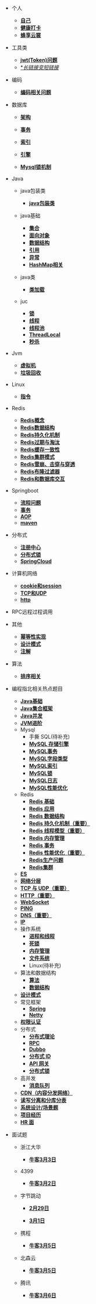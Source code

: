 - 个人

  - [**自己**](个人/自己.md)
  - [**健康打卡**](个人/健康打卡.md)
  - [**蜂享云裳**](个人/蜂享云裳.md)
  
- 工具类

  - [**jwt(Token)问题**](工具类/jwt(Token原理).md)
  - [**长链接变短链接*](工具类/长链接变短链接.md)
  
- 编码
  - [**编码相关问题**](编码/编码相关问题.md)
  
- 数据库

  - [**架构**](数据库/架构.md)

  - [**事务**](数据库/事务.md)
  
  - [**索引**](数据库/索引.md)
  - [**引擎**](数据库/引擎.md)
  - [**Mysql锁机制**](数据库/Mysql锁机制.md)
  
- Java

  - java包装类
    - [**java包装类**](Java/java包装类/java包装类.md)

  - java基础
    - [**集合**](Java/java基础/集合.md)
    - [**面向对象**](Java/java基础/面向对象.md)
    - [**数据结构**](Java/java基础/数据结构.md)
    - [**引用**](Java/java基础/引用.md)
    - [**异常**](Java/java基础/异常.md)
    - [**HashMap相关**](Java/java基础/HashMap相关.md)
  - java类
    - [**类加载**](Java/java类/类加载.md)
  - juc
    - [**锁**](Java/juc/锁.md)
    - [**线程**](Java/juc/线程.md)
    - [**线程池**](Java/juc/线程池.md)
    - [**ThreadLocal**](Java/juc/ThreadLocal.md)
    - [**秒杀**](Java/juc/秒杀.md)
  
- Jvm

  - [**虚拟机**](Jvm/虚拟机.md)
  - [**垃圾回收**](Jvm/垃圾回收.md)
  
- Linux

  - [**指令**](Linux/指令.md)
  
- Redis
  - [**Redis概念**](Redis/Redis概念.md)
  - [**Redis数据结构**](Redis/Redis数据结构.md)
  - [**Redis持久化机制**](Redis/Redis持久化机制.md)
  - [**Redis过期与淘汰**](Redis/Redis过期与淘汰.md)
  - [**Redis缓存一致性**](Redis/Redis缓存一致性.md)
  - [**Redis集群模式**](Redis/Redis集群模式.md)
  - [**Redis雪崩、击穿与穿透**](Redis/Redis雪崩、击穿与穿透.md)
  - [**Redis布隆过滤器**](Redis/Redis布隆过滤器.md)
  - [**Redis和数据库交互**](Redis/Redis和数据库交互.md)
  
- Springboot
  - [**流程问题**](Springboot/流程.md)
  - [**事务**](Springboot/事务.md)
  - [**AOP**](Springboot/AOP.md)
  - [**maven**](Springboot/maven.md)
  
- 分布式
  - [**注册中心**](分布式/注册中心.md)
  - [**分布式锁**](分布式/分布式锁.md)
  - [**SpringCloud**](分布式/springcloud.md)
  
- 计算机网络
  - [**cookie和session**](计算机网络/cookie和session.md)
  - [**TCP和UDP**](计算机网络/TCP和UDP.md)
  - [**http**](计算机网络/http.md)
  
- RPC远程过程调用

- 其他
  - [**幂等性实现**](其他/幂等性实现.md)
  - [**设计模式**](其他/设计模式.md)
  - [**注解**](其他/注解.md)
  
- 算法
  - [**排序相关**](算法/排序相关.md)
  
- 编程指北相关热点题目
  - [**Java基础**](编程指北相关热点题目/Java基础.md)
  - [**Java集合框架**](编程指北相关热点题目/Java集合框架.md)
  - [**Java并发**](编程指北相关热点题目/Java并发.md)
  - [**JVM进阶**](编程指北相关热点题目/JVM.md)
  - Mysql
    - ⼿撕 SQL(待补充)
    - [**MySQL 存储引擎**](编程指北相关热点题目/MySQL存储引擎.md)
    - [**MySQL事务**](编程指北相关热点题目/MySQL事务.md)
    - [**MySQL字段类型**](编程指北相关热点题目/MySQL字段类型.md)
    - [**MySQL索引**](编程指北相关热点题目/MySQL索引.md)
    - [**MySQL锁**](编程指北相关热点题目/MySQL锁.md)
    - [**MySQL⽇志**](编程指北相关热点题目/MySQL⽇志.md)
    - [**MySQL性能优化**](编程指北相关热点题目/MySQL性能优化.md)
  - Redis
    - [**Redis 基础**](编程指北相关热点题目/Redis基础.md)
    - [**Redis 应⽤**](编程指北相关热点题目/Redis应⽤.md)
    - [**Redis 数据结构**](编程指北相关热点题目/Redis数据结构.md)
    - [**Redis 持久化机制（重要）**](编程指北相关热点题目/Redis持久化机制.md)
    - [**Redis 线程模型（重要）**](编程指北相关热点题目/Redis线程模型.md)
    - [**Redis 内存管理**](编程指北相关热点题目/Redis内存管理.md)
    - [**Redis 事务**](编程指北相关热点题目/Redis事务.md)
    - [**Redis 性能优化（重要）**](编程指北相关热点题目/Redis性能优化.md)
    - [**Redis生产问题**](编程指北相关热点题目/Redis生产问题.md)
    - [**Redis集群**](编程指北相关热点题目/Redis集群.md)
  - [**ES**](编程指北相关热点题目/ES.md)
  - [**网络分层**](编程指北相关热点题目/网络分层.md)
  - [**TCP 与 UDP（重要）**](编程指北相关热点题目/TCP与UDP.md)
  - [**HTTP（重要）**](编程指北相关热点题目/HTTP.md)
  - [**WebSocket**](编程指北相关热点题目/WebSocket.md)
  - [**PING**](编程指北相关热点题目/PING.md)
  - [**DNS（重要）**](编程指北相关热点题目/DNS.md)
  - [**IP**](编程指北相关热点题目/IP.md)
  - 操作系统
    - [**进程和线程**](编程指北相关热点题目/进程和线程.md)
    - [**死锁**](编程指北相关热点题目/死锁.md)
    - [**内存管理**](编程指北相关热点题目/内存管理.md)
    - [**⽂件系统**](编程指北相关热点题目/⽂件系统.md)
    - Linux(待补充)
  - 算法和数据结构
    - [**算法**](编程指北相关热点题目/算法.md)
    - [**数据结构**](编程指北相关热点题目/数据结构.md)
  - [**设计模式**](编程指北相关热点题目/设计模式.md)
  - 常⻅框架
    - [**Spring**](编程指北相关热点题目/Spring.md)
    - [**Netty**](编程指北相关热点题目/Netty.md)
  - [**权限认证**](编程指北相关热点题目/权限认证.md)
  - 分布式
    - [**分布式理论**](编程指北相关热点题目/分布式理论.md)
    - [**RPC**](编程指北相关热点题目/RPC.md)
    - [**Dubbo**](编程指北相关热点题目/Dubbo.md)
    - [**分布式 ID**](编程指北相关热点题目/分布式ID.md)
    - [**API ⽹关**](编程指北相关热点题目/API⽹关.md)
    - [**分布式锁**](编程指北相关热点题目/分布式锁.md)
  - ⾼并发
    - [**消息队列**](编程指北相关热点题目/消息队列.md)
  - [**CDN（内容分发⽹络）**](编程指北相关热点题目/CDN.md)
  - [**读写分离和分库分表**](编程指北相关热点题目/读写分离和分库分表.md)
  - [**系统设计/场景题**](编程指北相关热点题目/系统设计场景题.md)
  - [**项⽬经历**](编程指北相关热点题目/项⽬经历.md)
  - [**HR ⾯**](编程指北相关热点题目/HR⾯.md)
  
- 面试题
  
  - 浙江大华
  
    - [**牛客3月3日**](编程指北相关热点题目/浙江大华牛客3月3日.md)
  
  - 4399
    - [**牛客3月2日**](编程指北相关热点题目/4399牛客3月2日.md)
    
  - 字节跳动
    - [**2月29日**](编程指北相关热点题目/字节跳动2月29日.md)
  
    - [**3月1日**](编程指北相关热点题目/字节跳动3月1日.md)
  - 携程
    - [**牛客3月5日**](编程指北相关热点题目/携程牛客3月5日.md)
  - 北森云
    - [**牛客3月5日**](编程指北相关热点题目/北森云牛客3月5日.md)
  - 腾讯
    - [**牛客3月6日**](编程指北相关热点题目/腾讯牛客3月6日.md)
